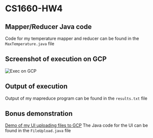 # CS1660-HW4

## Mapper/Reducer Java code
Code for my temperature mapper and reducer can be found in the ``MaxTemperature.java`` file

## Screenshot of execution on GCP
![Exec on GCP](./Docker/mrgcp.PNG)

## Output of execution
Output of my mapreduce program can be found in the ``results.txt`` file

## Bonus demonstration
[Demo of my UI uploading files to GCP](https://www.youtube.com/watch?v=zG5EXmwwX14)
The Java code for the UI can be found in the ``FileUpload.java`` file
